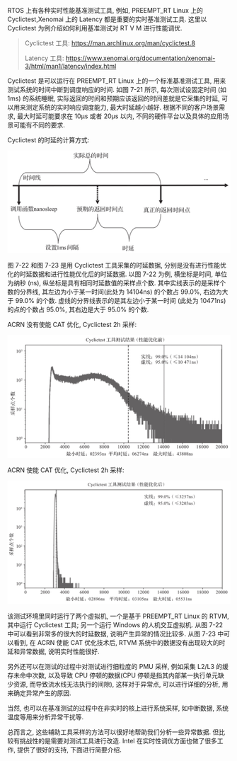 
RTOS 上有各种实时性能基准测试工具, 例如, PREEMPT_RT Linux 上的 Cyclictest,Xenomai 上的 Latency 都是重要的实时基准测试工具. 这里以 Cyclictest 为例介绍如何利用基准测试对 RT V M 进行性能调优.

> Cyclictest 工具: https://man.archlinux.org/man/cyclictest.8
>
> Latency 工具: https://www.xenomai.org/documentation/xenomai-3/html/man1/latency/index.html

Cyclictest 是可以运行在 PREEMPT_RT Linux 上的一个标准基准测试工具, 用来测试系统的时间中断到调度响应的时间. 如图 7-21 所示, 每次测试设固定时间 (如 1ms) 的系统睡眠, 实际返回的时间和预期应该返回的时间差就是它采集的时延, 可以用来测定系统的实时响应调度能力, 最大时延越小越好. 根据不同的客户场景需求, 最大时延可能要求在 10μs 或者 20μs 以内, 不同的硬件平台以及具体的应用场景可能有不同的要求.

Cyclictest 的时延的计算方式:

![2024-10-25-08-50-41.png](./images/2024-10-25-08-50-41.png)


图 7-22 和图 7-23 是用 Cyclictest 工具采集的时延数据, 分别是没有进行性能优化的时延数据和进行性能优化后的时延数据. 以图 7-22 为例, 横坐标是时间, 单位为纳秒 (ns), 纵坐标是具有相同时延数值的采样点个数. 其中实线表示的是采样个数的分界线, 其左边为小于某一时间(此处为 14104ns) 的个数占 99.0%, 右边为大于 99.0% 的个数. 虚线的分界线表示的是其左边小于某一时间 (此处为 10471ns) 的点的个数占 95.0%, 其右边是大于 95.0% 的个数.

ACRN 没有使能 CAT 优化, Cyclictest 2h 采样:

![2024-10-25-08-53-06.png](./images/2024-10-25-08-53-06.png)

ACRN 使能 CAT 优化, Cyclictest 2h 采样:

![2024-10-25-08-53-16.png](./images/2024-10-25-08-53-16.png)

该测试环境里同时运行了两个虚拟机, 一个是基于 PREEMPT_RT Linux 的 RTVM, 其中运行 Cyclictest 工具; 另一个运行 Windows 的人机交互虚拟机. 从图 7-22 中可以看到非常多的很大的时延数据, 说明产生异常的情况比较多. 从图 7-23 中可以看到, 在 ACRN 使能 CAT 优化技术后, RTVM 系统中的数据没有出现较大的时延和异常数据, 说明实时性能很好.

另外还可以在测试的过程中对测试进行细粒度的 PMU 采样, 例如采集 L2/L3 的缓存未命中次数, 以及导致 CPU 停顿的数据(CPU 停顿是指其内部某一执行单元缺少资源, 而导致流水线无法执行的间隙)​, 这样对于异常点, 可以进行详细的分析, 用来确定异常产生的原因.

当然, 也可以在基准测试的过程中在非实时的核上进行系统采样, 如中断数据, 系统温度等用来分析异常干扰等.

总而言之, 这些辅助工具采样的方法可以很好地帮助我们分析一些异常数据. 但比较有挑战性的是需要对测试工具进行改造. Intel 在实时性调优方面也做了很多工作, 提供了很好的支持, 下面进行简要介绍.
